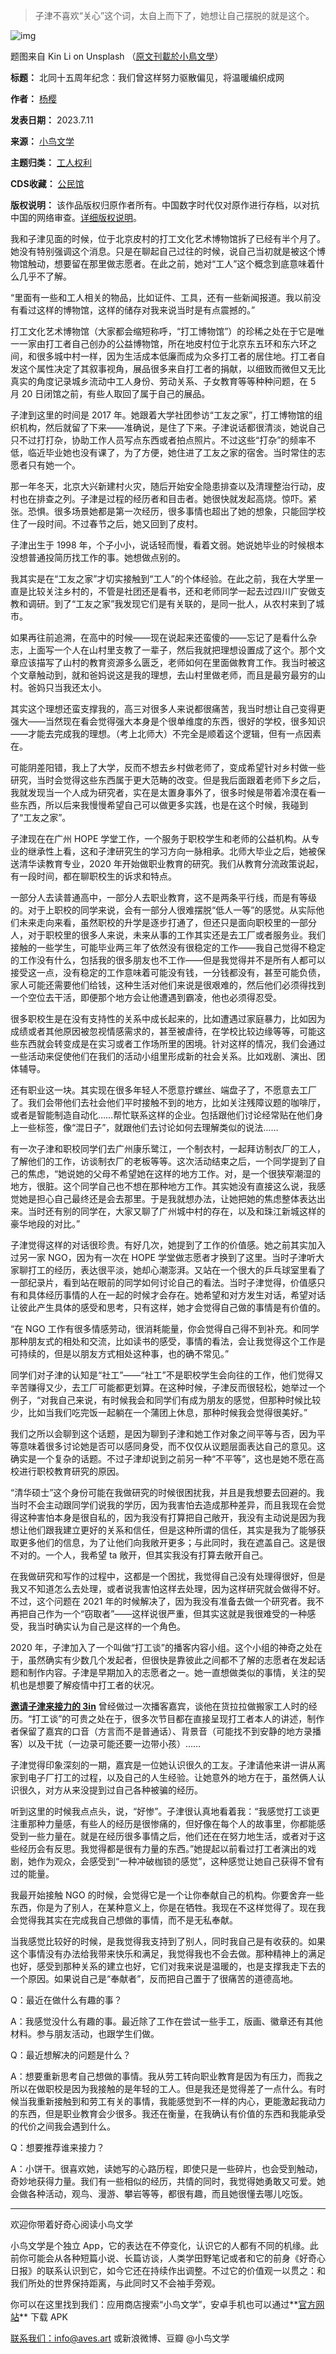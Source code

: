 
> 
> 子津不喜欢“关心”这个词，太自上而下了，她想让自己摆脱的就是这个。
> 
> 
> 


![img](https://chinadigitaltimes.net/chinese/files/2024/01/post-704028-659fd47161eff.)  

题图来自 Kin Li on Unsplash
（[原文刊載於小鳥文學](https://app.aves.art/api/lb_post/share?id=2112)）




**标题：** 北同十五周年纪念：我们曾这样努力驱散偏见，将温暖编织成网  

**作者：** [杨樱](https://chinadigitaltimes.net/space/小鸟文学)  

**发表日期：** 2023.7.11  

**来源：** [小鸟文学](https://matters.town/@avesliterature/496824-%E4%B8%80%E4%B8%AA%E5%85%B3%E5%BF%83%E5%B7%A5%E4%BA%BA%E7%9A%84%E4%BA%BA%E5%A6%82%E4%BD%95%E6%80%9D%E8%80%83%E8%87%AA%E5%B7%B1%E8%AF%A5%E5%B9%B2%E4%BB%80%E4%B9%88-%E6%8E%A5%E5%8A%9B%E8%AE%BF%E9%97%AE052-%E5%AD%90%E6%B4%A5-bafybeihj6pmchn5sikjps6xz5dbzlzkysgb4jsxmpcq4n5nugx5lw7u6hy)  

**主题归类：** [工人权利](https://chinadigitaltimes.net/space/工人权利)  

**CDS收藏：** [公民馆](https://chinadigitaltimes.net/space/%E5%85%AC%E6%B0%91%E9%A6%86)  

**版权说明：** 该作品版权归原作者所有。中国数字时代仅对原作进行存档，以对抗中国的网络审查。[详细版权说明](https://chinadigitaltimes.net/chinese/copyright)。


我和子津见面的时候，位于北京皮村的打工文化艺术博物馆拆了已经有半个月了。她没有特别强调这个消息。只是在聊起自己过往的时候，说自己当初就是被这个博物馆触动，想要留在那里做志愿者。在此之前，她对“工人”这个概念到底意味着什么几乎不了解。


“里面有一些和工人相关的物品，比如证件、工具，还有一些新闻报道。我以前没有看过这样的博物馆，这样的储存对我来说当时是有点震撼的。”


打工文化艺术博物馆（大家都会缩短称呼，“打工博物馆”）的珍稀之处在于它是唯一一家由打工者自己创办的公益博物馆，所在地皮村位于北京东五环和东六环之间，和很多城中村一样，因为生活成本低廉而成为众多打工者的居住地。打工者自发这个属性决定了其叙事视角，展品很多来自打工者的捐献，以细致而微但又无比真实的角度记录城乡流动中工人身份、劳动关系、子女教育等等种种问题，在 5 月 20 日闭馆之前，有些人取回了属于自己的展品。


子津到这里的时间是 2017 年。她跟着大学社团参访“工友之家”，打工博物馆的组织机构，然后就留了下来——准确说，是住了下来。子津说话都很清淡，她说自己只不过打打杂，协助工作人员写点东西或者拍点照片。不过这些“打杂”的频率不低，临近毕业她也没有课了，为了方便，她住进了工友之家的宿舍。当时常住的志愿者只有她一个。


那一年冬天，北京大兴新建村火灾，随后开始安全隐患排查以及清理整治行动，皮村也在排查之列。子津是过程的经历者和目击者。她很快就发起高烧。惊吓。紧张。恐惧。很多场景她都是第一次经历，很多事情也超出了她的想象，只能回学校住了一段时间。不过春节之后，她又回到了皮村。


子津出生于 1998 年，个子小小，说话轻而慢，看着文弱。她说她毕业的时候根本没想普通投简历找工作的事。她想做点别的。


我其实是在“工友之家”才切实接触到“工人”的个体经验。在此之前，我在大学里一直是比较关注乡村的，不管是社团还是看书，还和老师同学一起去过四川广安做支教和调研。到了“工友之家”我发现它们是有关联的，是同一批人，从农村来到了城市。


如果再往前追溯，在高中的时候——现在说起来还蛮傻的——忘记了是看什么杂志，上面写一个人在山村里支教了一辈子，然后我就把理想设置成了这个。那个文章应该描写了山村的教育资源多么匮乏，老师如何在里面做教育工作。我当时被这个文章触动到，就和爸妈说这是我的理想，去山村里做老师，而且是最穷最穷的山村。爸妈只当我还太小。


其实这个理想还蛮支撑我的，高三对很多人来说都很痛苦，我当时想让自己变得更强大——当然现在看会觉得强大本身是个很单维度的东西，很好的学校，很多知识——才能去完成我的理想。（考上北师大）不完全是顺着这个逻辑，但有一点因素在。


可能阴差阳错，我上了大学，反而不想去乡村做老师了，变成希望针对乡村做一些研究，当时会觉得这些东西属于更大范畴的改变。但是我后面跟着老师下乡之后，我就发现当一个人成为研究者，实在是太置身事外了，很多时候是带着冷漠在看一些东西，所以后来我慢慢希望自己可以做更多实践，也是在这个时候，我碰到了“工友之家”。


子津现在在广州 HOPE 学堂工作，一个服务于职校学生和老师的公益机构。从专业的继承性上看，这和子津研究生的学习方向一脉相承。北师大毕业之后，她被保送清华读教育专业，2020 年开始做职业教育的研究。我们从教育分流政策说起，有一段时间，都在聊职校生的诉求和特点。


一部分人去读普通高中，一部分人去职业教育，这不是两条平行线，而是有等级的。对于上职校的同学来说，会有一部分人很难摆脱“低人一等”的感觉。从实际他们未来走向来看，虽然职校的升学是逐步打通了，但还只是面向职校里的一部分人，对于职校里的很多人来说，未来从事的工作其实还是去工厂或者服务业。我们接触的一些学生，可能毕业两三年了依然没有很稳定的工作——我自己觉得不稳定的工作没有什么，包括我的很多朋友也不工作——但是我觉得并不是所有人都可以接受这一点，没有稳定的工作意味着可能没有钱，一分钱都没有，甚至可能负债，家人可能还需要他们给钱，这种生活对他们来说是很艰难的，然后他们必须得找到一个空位去干活，即便那个地方会让他遭遇到霸凌，他也必须得忍受。


很多职校生是在没有支持性的关系中成长起来的，比如遭遇过家庭暴力，比如因为成绩或者其他原因被忽视情感需求的，甚至被虐待，在学校比较边缘等等，可能这些东西就会转变成是在实习或者工作场所里的困境。针对这样的情况，我们会通过一些活动来促使他们在我们的活动小组里形成新的社会关系。比如戏剧、演出、团体辅导。


还有职业这一块。其实现在很多年轻人不愿意拧螺丝、端盘子了，不愿意去工厂了。我们会带他们去社会他们平时接触不到的地方，比如关注残障议题的咖啡厅，或者是智能制造自动化……帮忙联系这样的企业。包括跟他们讨论经常贴在他们身上一些标签，像“混日子”，就跟他们去讨论如何去理解类似的说法……


有一次子津和职校同学们去广州康乐鹭江，一个制衣村，一起拜访制衣厂的工人，了解他们的工作，访谈制衣厂的老板等等。这次活动结束之后，一个同学提到了自己的焦虑，“她说她的父母不希望她在这样的地方工作。对，是一个很狭窄潮湿的地方，很脏。这个同学自己也不想在那种地方工作。其实她没有直接这么说，我感觉她是担心自己最终还是会去那里。于是我就想办法，让她把她的焦虑整体表达出来。当时还有别的同学在，大家又聊了广州城中村的存在，以及和珠江新城这样的豪华地段的对比。”


子津觉得这样的对话很珍贵。有好几次，她提到了工作的价值感。她之前其实加入过另一家 NGO，因为有一次在 HOPE 学堂做志愿者才换到了这里。当时子津听大家聊打工的经历，表达很平淡，她却心潮澎湃。又站在一个很大的乒乓球室里看了一部纪录片，看到站在眼前的同学如何讨论自己的看法。当时子津觉得，价值感只有和具体经历事情的人在一起的时候才会存在。她希望和对方发生对话，希望对话让彼此产生具体的感受和思考，只有这样，她才会觉得自己做的事情是有价值的。


“在 NGO 工作有很多情感劳动，很消耗能量，你会觉得自己得不到补充。和同学那种朋友式的相处和交流，比如读书的感受，事情的看法，会让我觉得这个工作是可持续的，但是以朋友方式相处这种事，也的确不常见。”


同学们对子津的认知是“社工”——“社工”不是职校学生会向往的工作，他们觉得又辛苦赚得又少，去工厂可能都更划算。在这种时候，子津反而很轻松，她举过一个例子，“对我自己来说，有时候我会和同学们有成为朋友的感觉，但那种时候比较少，比如当我们吃完饭一起躺在一个蒲团上休息，那种时候我会觉得很美好。”


我们之所以会聊到这个话题，是因为聊到子津和她工作对象之间平等与否，因为平等意味着很多讨论她是否可以感同身受，而不仅仅从议题层面表达自己的意见。这确实是一个复杂的话题。不过子津却说到之前另一种“不平等”，这也是她不愿在高校进行职校教育研究的原因。


“清华硕士”这个身份可能在我做研究的时候很困扰我，并且是我想要去回避的。我当时不会主动跟同学们说我的学历，因为我害怕去造成那种差异，而且我现在会觉得这种害怕本身是很自私的，因为我没有打算把自己敞开，我没有主动说是因为我想让他们跟我建立更好的关系和信任，但是这种所谓的信任，其实是我为了能够获取更多他们的信息，为了让他们向我敞开更多；与此同时，我在遮盖自己。这是很不对的。一个人，我希望 ta 敞开，但其实我没有打算去敞开自己。


在我做研究和写作的过程中，这都是一个困扰，我觉得自己没有处理得很好，但是我又不知道怎么去处理，或者说我害怕这样去处理，因为这样研究就会做得不好。不过，这个问题在 2021 年的时候解决了，因为我没有准备去做一个研究者。我不再把自己作为一个“窃取者”——这样说很严重，但其实这就是我很难受的一种感受，我当时确实认为自己是这样的一个角色。


2020 年，子津加入了一个叫做“打工谈”的播客内容小组。这个小组的神奇之处在于，虽然确实有少数几个发起者，但很快是靠彼此之间都不了解的志愿者在发起话题和制作内容。子津是早期加入的志愿者之一。她一直想做类似的事情，关注的契机也是想要了解疫情中打工者的状况。


**[邀请子津来接力的 3in](https://app.aves.art/api/lb_post/share?id=2097)**  曾经做过一次播客嘉宾，谈他在货拉拉做搬家工人时的经历。“打工谈”的可贵之处在于，很多次节目都在直接呈现打工者本人的讲述，制作者保留了嘉宾的口音（方言而不是普通话）、背景音（可能找不到安静的地方录播客）以及干扰（一边录可能还要一边带小孩）……


子津觉得印象深刻的一期，嘉宾是一位她认识很久的工友。子津请他来讲一讲从离家到电子厂打工的过程，以及自己的人生经验。让她意外的地方在于，虽然俩人认识很久，对方从来没提到过自己各种被骗的经历。


听到这里的时候我点点头，说，“好惨”。子津很认真地看着我：“我感觉打工谈更注重那种力量感，有些人的经历是很惨痛的，但好像在每个人的故事里，你都能感受到一些力量在。就是在经历很多事情之后，他们还在在努力地生活，或者对于这些经历会有反思。我觉得都是很有力量的东西。”她提起以前看过打工者演出的戏剧，她作为观众，会感受到“一种冲破枷锁的感觉”，这种感觉让她自己获得不曾有过的能量。


我最开始接触 NGO 的时候，会觉得它是一个让你奉献自己的机构。你要舍弃一些东西，你是为了别人，在某种意义上，你是在牺牲。我现在不这样觉得了。现在我会觉得我其实在完成我自己想做的事情，而不是无私奉献。


当我感觉比较好的时候，是我觉得我支持到了别人，同时我自己是有收获的。如果这个事情没有办法给我带来快乐和满足，我觉得我也不会去做。那种精神上的满足也好，感受到那种关系的建立也好，它们对我来说是温暖的，也是支撑我走下去的一个原因。如果说自己是“奉献者”，反而把自己置于了很痛苦的道德高地。


Q：最近在做什么有趣的事？


A：我感觉没什么有趣的事。最近除了工作在尝试一些手工，版画、徽章还有其他材料。参与朋友活动，也跟学生们做。


Q：最近想解决的问题是什么？


A：想要重新思考自己想做的事情。我从劳工转向职业教育是因为有压力，而我之所以在做职校是因为我接触的是年轻的工人。但是我还是觉得差了一点什么。有时候当我重新接触到和劳工有关的事情，我能感觉到不一样的内心，更能激起我动力的东西，但是职业教育会少很多。我还在衡量，在我确认有价值的东西和我能承受的代价之间我会遇到什么。


Q：想要推荐谁来接力？


A：小饼干。很喜欢她，读她写的心路历程，即使只是一些碎片，也会受到触动，奇妙地获得力量。我们有一些相似的经历，共情的同时，我觉得她勇敢又可爱。她会做各种活动，观鸟、漫游、攀岩等等，都很有趣，而且她很懂去哪儿吃饭。




---


欢迎你带着好奇心阅读小鸟文学


小鸟文学是个独立 App，它的表达在不停变化，认识它的人都有不同的机缘。此前你可能会从各种短篇小说、长篇访谈，人类学田野笔记或者和它的前身《好奇心日报》的联系认识到它，如今它还在持续作出调整。不过它的价值观一以贯之：和我们所处的世界保持距离，与此同时又不会袖手旁观。


你可以在这里找到我们：应用商店搜索“小鸟文学”，安卓手机也可以通过**[官方网站](http://app.aves.art/page/app_download)** 下载 APK 


[联系我们：info@aves.art](mailto:联系我们：info@aves.art) 或新浪微博、豆瓣 @小鸟文学



